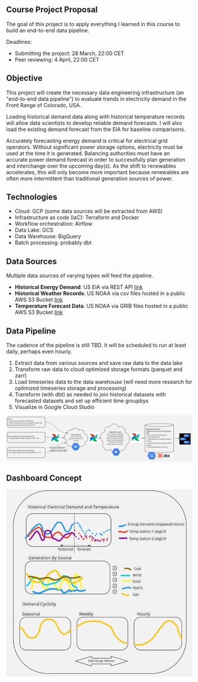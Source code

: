 ## Course Project Proposal

The goal of this project is to apply everything I learned
in this course to build an end-to-end data pipeline.

Deadlines:

* Submitting the project: 28 March, 22:00 CET
* Peer reviewing: 4 April, 22:00 CET

## Objective

This project will create the necessary data engineering infrastructure (an "end-to-end data pipeline") to evaluate trends in electricity demand in the Front Range of Colorado, USA.

Loading historical demand data along with historical temperature records will allow data scientists to develop reliable demand forecasts. I will also load the existing demand forecast from the EIA for baseline comparisons.

Accurately forecasting energy demand is critical for electrical grid operators. Without significant power storage options, electricity must be used at the time it is generated. Balancing authorities must have an accurate power demand forecast in order to successfully plan generation and interchange over the upcoming day(s). As the shift to renewables accelerates, this will only become more important because renewables are often more intermittent than traditional generation sources of power.

## Technologies 

* Cloud: GCP (some data sources will be extracted from AWS)
* Infrastructure as code (IaC): Terraform and Docker
* Workflow orchestration: Airflow
* Data Lake: GCS
* Data Warehouse: BigQuery
* Batch processing: probably dbt

## Data Sources

Multiple data sources of varying types will feed the pipeline.

* **Historical Energy Demand**: US EIA via REST API [link](https://www.eia.gov/opendata/)
* **Historical Weather Records**: US NOAA via csv files hosted in a public AWS S3 Bucket [link](https://registry.opendata.aws/noaa-isd/)
* **Temperature Forecast Data**: US NOAA via GRIB files hosted in a public AWS S3 Bucket [link](https://registry.opendata.aws/noaa-ndfd/)

## Data Pipeline

The cadence of the pipeline is still TBD. It will be scheduled to run at least daily, perhaps even hourly.

1. Extract data from various sources and save raw data to the data lake
2. Transform raw data to cloud optimized storage formats (parquet and zarr)
3. Load timeseries data to the data warehouse (will need more research for optimized timeseries storage and processing)
3. Transform (with dbt) as needed to join historical datasets with forecasted datasets and set up efficient time groupbys
4. Visualize in Google Cloud Studio

![](img/pipeline.png)

## Dashboard Concept
![](img/dashboard_mockup.png)
